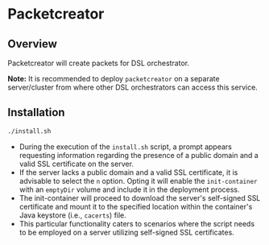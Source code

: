 # Packetcreator

## Overview
Packetcreator will create packets for DSL orchestrator.

**Note:** It is recommended to deploy `packetcreator` on a separate server/cluster from where other DSL orchestrators can access this service.

## Installation
```sh
./install.sh
```
* During the execution of the `install.sh` script, a prompt appears requesting information regarding the presence of a public domain and a valid SSL certificate on the server.
* If the server lacks a public domain and a valid SSL certificate, it is advisable to select the `n` option. Opting it will enable the `init-container` with an `emptyDir` volume and include it in the deployment process.
* The init-container will proceed to download the server's self-signed SSL certificate and mount it to the specified location within the container's Java keystore (i.e., `cacerts`) file.
* This particular functionality caters to scenarios where the script needs to be employed on a server utilizing self-signed SSL certificates.
